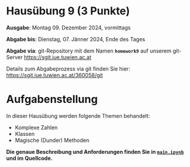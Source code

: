 # Hausübung 9 (3 Punkte)

**Ausgabe**: Montag 09. Dezember 2024, vormittags

**Abgabe bis**: Dienstag, 07. Jänner 2024, Ende des Tages

**Abgabe via**: git-Repository mit dem Namen **`homework9`** auf unserem git-Server https://sgit.iue.tuwien.ac.at

Details zum Abgabeprozess via git finden Sie hier: https://sgit.iue.tuwien.ac.at/360058/git


# Aufgabenstellung

In dieser Hausübung werden folgende Themen behandelt:

- Komplexe Zahlen
- Klassen
- Magische (Dunder) Methoden


**Die genaue Beschreibung und Anforderungen finden Sie in [`main.ipynb`](main.ipynb) und im Quellcode.**
